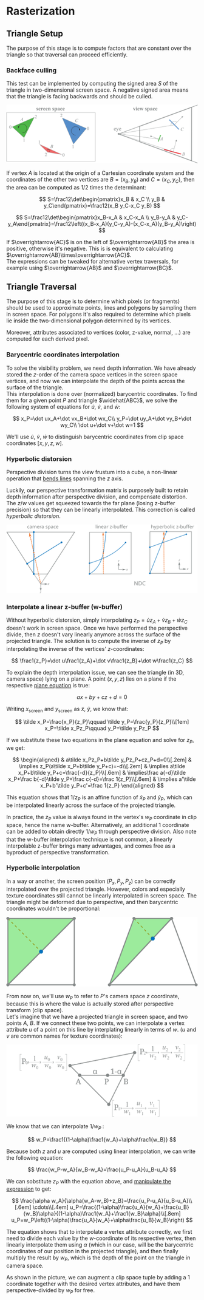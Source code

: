# Rasterization

## Triangle Setup

The purpose of this stage is to compute factors that are constant over the triangle so that traversal can proceed efficiently.

### Backface culling

This test can be implemented by computing the signed area $S$ of the triangle in two-dimensional screen space. A negative signed area means that the triangle is facing backwards and should be culled.

![triangle orientation](img/triangle-orient.svg)

If vertex $A$ is located at the origin of a Cartesian coordinate system and the coordinates of the other two vertices are $B=(x_B,y_B)$ and $C=(x_C,y_C)$, then the area can be computed as $1/2$ times the determinant:

$$
S=\frac12\det\begin{pmatrix}x_B & x_C \\ y_B & y_C\end{pmatrix}=\frac12(x_B y_C-x_C y_B)
$$

$$
S=\frac12\det\begin{pmatrix}x_B-x_A & x_C-x_A \\ y_B-y_A & y_C-y_A\end{pmatrix}=\frac12\left((x_B-x_A)(y_C-y_A)-(x_C-x_A)(y_B-y_A)\right)
$$

If $\overrightarrow{AC}$ is on the left of $\overrightarrow{AB}$ the area is positive, otherwise it's negative. This is is equivalent to calculating $\overrightarrow{AB}\times\overrightarrow{AC}$.\
The expressions can be tweaked for alternative vertex traversals, for example using $\overrightarrow{AB}$ and $\overrightarrow{BC}$.

## Triangle Traversal

The purpose of this stage is to determine which pixels (or fragments) should be used to approximate points, lines and polygons by sampling them in screen space. For polygons it's also required to determine which pixels lie inside the two-dimensional polygon determined by its vertices.

Moreover, attributes associated to vertices (color, z-value, normal, ...) are computed for each derived pixel.

### Barycentric coordinates interpolation

To solve the visibility problem, we need depth information. We have already stored the $z$-order of the camera space vertices in the screen space vertices, and now we can interpolate the depth of the points across the surface of the triangle.\
This interpolation is done over (normalized) barycentric coordinates. To find them for a given point $P$ and triangle $\widehat{ABC}$, we solve the following system of equations for $\dot u$, $\dot v$, and $\dot w$:

$$
x_P=\dot ux_A+\dot vx_B+\dot wx_C\\
y_P=\dot uy_A+\dot vy_B+\dot wy_C\\
\dot u+\dot v+\dot w=1
$$

We'll use $\dot u$, $\dot v$, $\dot w$ to distinguish barycentric coordinates from clip space coordinates $[x,y,z,w].$

### Hyperbolic distorsion

Perspective division turns the view frustum into a cube, a non-linear operation that [bends lines](https://alexsabourindev.wordpress.com/2019/08/27/a-quest-towards-intuition-why-is-depth-interpolated-as-1-z/) spanning the $z$ axis.

Luckily, our perspective transformation matrix is purposely built to retain depth information after perspective division, and compensate distortion. The $z/w$ values get squeezed towards the far plane (losing z-buffer precision) so that they can be linearly interpolated. This correction is called *hyperbolic distorsion*.

![depth interpolation](img/depth%20interpolation.svg)

### Interpolate a linear z-buffer (w-buffer)

Without hyperbolic distorsion, simply interpolating $z_P=\dot uz_A+\dot vz_B+\dot wz_C$ doesn't work in screen space. Once we have performed the perspective divide, then $z$ doesn't vary linearly anymore across the surface of the projected triangle. The solution is to compute the inverse of $z_P$ by interpolating the inverse of the vertices' $z$-coordinates:

$$
\frac1{z_P}=\dot u\frac1{z_A}+\dot v\frac1{z_B}+\dot w\frac1{z_C}
$$

To explain the depth interpolation issue, we can see the triangle (in 3D, camera space) lying on a plane. A point $(x,y,z)$ lies on a plane if the respective [plane equation](https://www.nagwa.com/en/explainers/373101390857/) is true:

$$
ax+by+cz+d=0
$$

Writing $x_\text{screen}$ and $y_\text{screen}$ as $\tilde x$, $\tilde y$, we know that:

$$
\tilde x_P=\frac{x_P}{z_P}\qquad \tilde y_P=\frac{y_P}{z_P}\\[1em]
x_P=\tilde x_Pz_P\qquad y_P=\tilde y_Pz_P
$$

If we substitute these two equations in the plane equation and solve for $z_P$, we get:

$$
\begin{aligned}
& a\tilde x_Pz_P+b\tilde y_Pz_P+cz_P+d=0\\[.2em]
& \implies z_P(a\tilde x_P+b\tilde y_P+c)=-d\\[.2em]
& \implies a\tilde x_P+b\tilde y_P+c=\frac{-d}{z_P}\\[.6em]
& \implies\frac a{-d}\tilde x_P+\frac b{-d}\tilde y_P+\frac c{-d}=\frac 1{z_P}\\[.6em]
& \implies a'\tilde x_P+b'\tilde y_P+c'=\frac 1{z_P}
\end{aligned}
$$

This equation shows that $1/{z_P}$ is an affine function of $\tilde x_P$ and $\tilde y_P$, which can be interpolated linearly across the surface of the projected triangle.

In practice, the $z_P$ value is always found in the vertex's $w_P$ coordinate in clip space, hence the name w-buffer. Alternatively, an additional $1$ coordinate can be added to obtain directly $1/w_P$ through perspective division. Also note that the w-buffer interpolation technique is not common, a linearly interpolable z-buffer brings many advantages, and comes free as a byproduct of perspective transformation.

### Hyperbolic interpolation

In a way or another, the screen position $(P_x,P_y,P_z)$ can be correctly interpolated over the projected triangle. However, colors and especially texture coordinates still cannot be linearly interpolated in screen space. The triangle might be deformed due to perspective, and then barycentric coordinates wouldn't be proportional:

![perspective interpolation](img/perspective.svg)

From now on, we'll use $w_P$ to refer to $P$'s camera space $z$ coordinate, because this is where the value is actually stored after perspective transform (clip space).\
Let's imagine that we have a projected triangle in screen space, and two points $A$, $B$. If we connect these two points, we can interpolate a vertex attribute $u$ of a point on this line by interplating linearly in terms of $w$. ($u$ and $v$ are common names for texture coordinates):

![attribute interpolation](img/hyperbolic.svg)

We know that we can interpolate $1/w_P\;$:

$$
w_P=\frac1{(1-\alpha)\frac1{w_A}+\alpha\frac1{w_B}}
$$

Because both $z$ and $u$ are computed using linear interpolation, we can write the following equation:

$$
\frac{w_P-w_A}{w_B-w_A}=\frac{u_P-u_A}{u_B-u_A}
$$

We can sobstitute $z_P$ with the equation above, and [manipulate the expression](https://www.scratchapixel.com/lessons/3d-basic-rendering/rasterization-practical-implementation/perspective-correct-interpolation-vertex-attributes.html) to get:

$$
\frac{\alpha w_A}{\alpha(w_A-w_B)+z_B}=\frac{u_P-u_A}{u_B-u_A}\\[.6em]
\cdots\\[.4em]
u_P=\frac{(1-\alpha)\frac{u_A}{w_A}+\frac{u_B}{w_B}\alpha}{(1-\alpha)\frac1{w_A}+\frac1{w_B}\alpha}\\[.8em]
u_P=w_P\left((1-\alpha)\frac{u_A}{w_A}+\alpha\frac{u_B}{w_B}\right)
$$

The equation shows that to interpolate a vertex attribute correctly, we first need to divide each value by the $w$-coordinate of its respective vertex, then linearly interpolate them using $\alpha$ (which in our case, will be the barycentric coordinates of our position in the projected triangle), and then finally multiply the result by $w_P$, which is the depth of the point on the triangle in camera space.

As shown in the picture, we can augment a clip space tuple by adding a $1$ coordinate together with the desired vertex attributes, and have them perspective-divided by $w_P$ for free.
